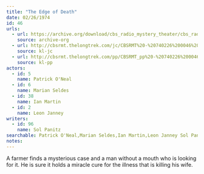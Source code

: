 ```yaml
---
title: "The Edge of Death"
date: 02/26/1974
id: 46
urls: 
  - url: https://archive.org/download/cbs_radio_mystery_theater/cbs_radio_mystery_theater-0001-0050.zip/cbs_radio_mystery_theater-0001-0050%2Fcbsrmt_0046_the_edge_of_death.mp3
    source: archive-org
  - url: http://cbsrmt.thelongtrek.com/jc/CBSRMT%20-%20740226%200046%20Edge%20Of%20Death%20vbr%20oz_jc.mp3
    source: kl-jc
  - url: http://cbsrmt.thelongtrek.com/pp/CBSRMT_pp%20-%20740226%200046%20The%20Edge%20of%20Death.mp3
    source: kl-pp
actors:  
  - id: 5
    name: Patrick O'Neal  
  - id: 6
    name: Marian Seldes  
  - id: 38
    name: Ian Martin  
  - id: 2
    name: Leon Janney
writers:  
  - id: 96
    name: Sol Panitz
searchable: Patrick O'Neal,Marian Seldes,Ian Martin,Leon Janney Sol Panitz
notes:  
---
```

A farmer finds a mysterious case and a man without a mouth who is looking for it. He is sure it holds a miracle cure for the illness that is killing his wife.